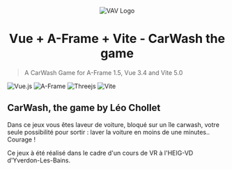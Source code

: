<p align="center">
    <img src="./logo.svg" alt="VAV Logo" align="center"/>
</p>
<h1 align="center">Vue + A-Frame + Vite - CarWash the game</h1>

> A CarWash Game for A-Frame 1.5, Vue 3.4 and Vite 5.0

![Vue.js](https://img.shields.io/badge/vuejs-%2335495e.svg?style=for-the-badge&logo=vuedotjs&logoColor=%234FC08D)
![A-Frame](https://img.shields.io/badge/A%E2%80%93Frame-1.5-brightgreen?style=for-the-badge&labelColor=%23ef2d5e&color=%23ef2d5e)
![Threejs](https://img.shields.io/badge/threejs-black?style=for-the-badge&logo=three.js&logoColor=white)
![Vite](https://img.shields.io/badge/vite-%23646CFF.svg?style=for-the-badge&logo=vite&logoColor=white)

## CarWash, the game by Léo Chollet
Dans ce jeux vous êtes laveur de voiture, bloqué sur un île carwash, votre seule possibilité pour sortir : laver la voiture en moins de une minutes.. Courage !

Ce jeux à été réalisé dans le cadre d'un cours de VR à l'HEIG-VD d'Yverdon-Les-Bains.


